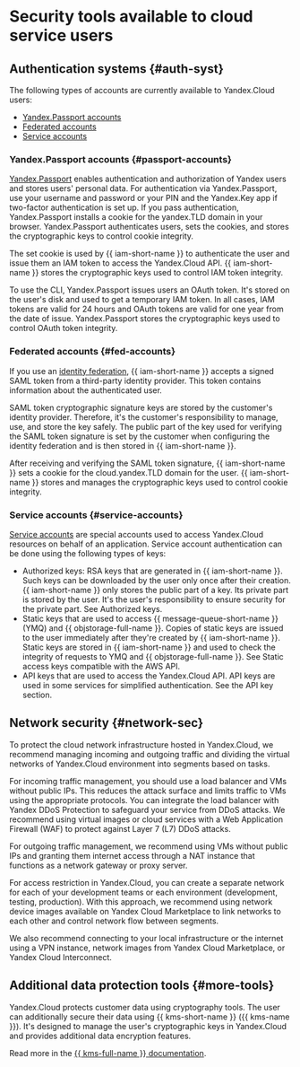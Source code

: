 # Security tools available to cloud service users

## Authentication systems {#auth-syst}

The following types of accounts are currently available to Yandex.Cloud users:

- [Yandex.Passport accounts](#passport-accounts)
- [Federated accounts](#fed-accounts)
- [Service accounts](#service-accounts)

### Yandex.Passport accounts {#passport-accounts}

[Yandex.Passport](https://yandex.com/support/passport/index.html) enables authentication and authorization of Yandex users and stores users' personal data. For authentication via Yandex.Passport, use your username and password or your PIN and the Yandex.Key app if two-factor authentication is set up. If you pass authentication, Yandex.Passport installs a cookie for the yandex.TLD domain in your browser. Yandex.Passport authenticates users, sets the cookies, and stores the cryptographic keys to control cookie integrity.

The set cookie is used by {{ iam-short-name }} to authenticate the user and issue them an IAM token to access the Yandex.Cloud API. {{ iam-short-name }} stores the cryptographic keys used to control IAM token integrity.

To use the CLI, Yandex.Passport issues users an OAuth token. It's stored on the user's disk and used to get a temporary IAM token. In all cases, IAM tokens are valid for 24 hours and OAuth tokens are valid for one year from the date of issue. Yandex.Passport stores the cryptographic keys used to control OAuth token integrity.

### Federated accounts {#fed-accounts}

If you use an [identity federation](../../iam/concepts/users/identity-federations), {{ iam-short-name }} accepts a signed SAML token from a third-party identity provider. This token contains information about the authenticated user.

SAML token cryptographic signature keys are stored by the customer's identity provider. Therefore, it's the customer's responsibility to manage, use, and store the key safely. The public part of the key used for verifying the SAML token signature is set by the customer when configuring the identity federation and is then stored in {{ iam-short-name }}.

After receiving and verifying the SAML token signature, {{ iam-short-name }} sets a cookie for the cloud.yandex.TLD domain for the user. {{ iam-short-name }} stores and manages the cryptographic keys used to control cookie integrity.

### Service accounts {#service-accounts}

[Service accounts](../../iam/concepts/users/service-accounts) are special accounts used to access Yandex.Cloud resources on behalf of an application. Service account authentication can be done using the following types of keys:

- Authorized keys: RSA keys that are generated in {{ iam-short-name }}. Such keys can be downloaded by the user only once after their creation. {{ iam-short-name }} only stores the public part of a key. Its private part is stored by the user. It's the user's responsibility to ensure security for the private part. See Authorized keys.
- Static keys that are used to access {{ message-queue-short-name }} (YMQ) and {{ objstorage-full-name }}. Copies of static keys are issued to the user immediately after they're created by {{ iam-short-name }}. Static keys are stored in {{ iam-short-name }} and used to check the integrity of requests to YMQ and {{ objstorage-full-name }}. See Static access keys compatible with the AWS API.
- API keys that are used to access the Yandex.Cloud API. API keys are used in some services for simplified authentication. See the API key section.

## Network security {#network-sec}

To protect the cloud network infrastructure hosted in Yandex.Cloud, we recommend managing incoming and outgoing traffic and dividing the virtual networks of Yandex.Cloud environment into segments based on tasks.

For incoming traffic management, you should use a load balancer and VMs without public IPs. This reduces the attack surface and limits traffic to VMs using the appropriate protocols. You can integrate the load balancer with Yandex DDoS Protection to safeguard your service from DDoS attacks. We recommend using virtual images or cloud services with a Web Application Firewall (WAF) to protect against Layer 7 (L7) DDoS attacks.

For outgoing traffic management, we recommend using VMs without public IPs and granting them internet access through a NAT instance that functions as a network gateway or proxy server.

For access restriction in Yandex.Cloud, you can create a separate network for each of your development teams or each environment (development, testing, production). With this approach, we recommend using network device images available on Yandex Cloud Marketplace to link networks to each other and control network flow between segments.

We also recommend connecting to your local infrastructure or the internet using a VPN instance, network images from Yandex Cloud Marketplace, or Yandex Cloud Interconnect.

## Additional data protection tools {#more-tools}

Yandex.Cloud protects customer data using cryptography tools. The user can additionally secure their data using {{ kms-short-name }} ({{ kms-name }}). It's designed to manage the user's cryptographic keys in Yandex.Cloud and provides additional data encryption features.

Read more in the [{{ kms-full-name }} documentation](../../kms/).

